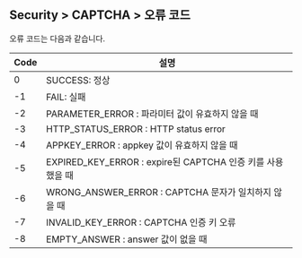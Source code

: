 ## Security > CAPTCHA > 오류 코드 

오류 코드는 다음과 같습니다.

|Code|	설명|
|---|---|
|0|	SUCCESS: 정상|
|-1|	FAIL: 실패|
|-2|	PARAMETER_ERROR : 파라미터 값이 유효하지 않을 때|
|-3|	HTTP_STATUS_ERROR : HTTP status error|
|-4|	APPKEY_ERROR : appkey 값이 유효하지 않을 때|
|-5|	EXPIRED_KEY_ERROR : expire된 CAPTCHA 인증 키를 사용했을 때|
|-6|	WRONG_ANSWER_ERROR : CAPTCHA 문자가 일치하지 않을 때|
|-7|	INVALID_KEY_ERROR : CAPTCHA 인증 키 오류|
|-8|	EMPTY_ANSWER : answer 값이 없을 때|